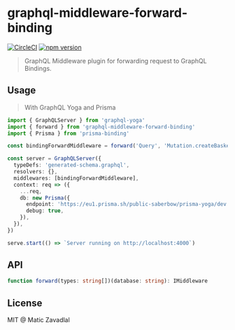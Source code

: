 # graphql-middleware-forward-binding

[![CircleCI](https://circleci.com/gh/maticzav/graphql-middleware-forward-binding.svg?style=shield)](https://circleci.com/gh/maticzav/graphql-middleware-forward-binding)
[![npm version](https://badge.fury.io/js/graphql-middleware-forward-binding.svg)](https://badge.fury.io/js/graphql-middleware-forward-binding)

> GraphQL Middleware plugin for forwarding request to GraphQL Bindings.

## Usage

> With GraphQL Yoga and Prisma

```ts
import { GraphQLServer } from 'graphql-yoga'
import { forward } from 'graphql-middleware-forward-binding'
import { Prisma } from 'prisma-binding'

const bindingForwardMiddleware = forward('Query', 'Mutation.createBasket')('db')

const server = GraphQLServer({
  typeDefs: 'generated-schema.graphql',
  resolvers: {},
  middlewares: [bindingForwardMiddleware],
  context: req => ({
    ...req,
    db: new Prisma({
      endpoint: 'https://eu1.prisma.sh/public-saberbow/prisma-yoga/dev',
      debug: true,
    }),
  }),
})

serve.start(() => `Server running on http://localhost:4000`)
```

## API

```ts
function forward(types: string[])(database: string): IMiddleware
```

## License

MIT @ Matic Zavadlal
